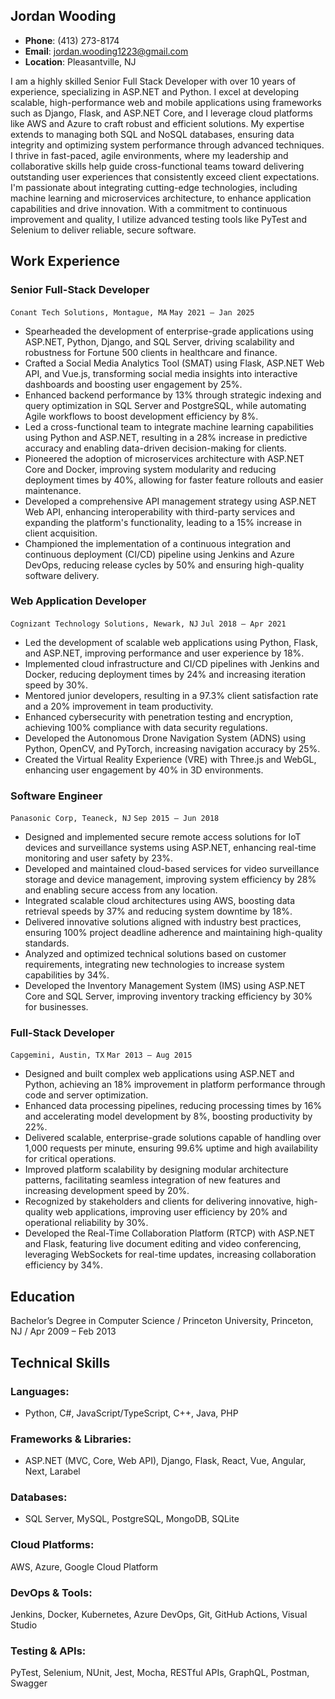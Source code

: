 ## Jordan Wooding
* **Phone**: (413) 273-8174 
* **Email**: jordan.wooding1223@gmail.com 
* **Location**: Pleasantville, NJ

I am a highly skilled Senior Full Stack Developer with over 10 years of experience, specializing in ASP.NET and Python. I excel at developing scalable, high-performance web and mobile applications using frameworks such as Django, Flask, and ASP.NET Core, and I leverage cloud platforms like AWS and Azure to craft robust and efficient solutions. My expertise extends to managing both SQL and NoSQL databases, ensuring data integrity and optimizing system performance through advanced techniques.
I thrive in fast-paced, agile environments, where my leadership and collaborative skills help guide cross-functional teams toward delivering outstanding user experiences that consistently exceed client expectations. I'm passionate about integrating cutting-edge technologies, including machine learning and microservices architecture, to enhance application capabilities and drive innovation. With a commitment to continuous improvement and quality, I utilize advanced testing tools like PyTest and Selenium to deliver reliable, secure software.

## Work Experience
### **Senior Full-Stack Developer**
`Conant Tech Solutions, Montague, MA`
`May 2021 – Jan 2025`

* Spearheaded the development of enterprise-grade applications using ASP.NET, Python, Django, and SQL Server, driving scalability and robustness for Fortune 500 clients in healthcare and finance.
* Crafted a Social Media Analytics Tool (SMAT) using Flask, ASP.NET Web API, and Vue.js, transforming social media insights into interactive dashboards and boosting user engagement by 25%.
* Enhanced backend performance by 13% through strategic indexing and query optimization in SQL Server and PostgreSQL, while automating Agile workflows to boost development efficiency by 8%.
* Led a cross-functional team to integrate machine learning capabilities using Python and ASP.NET, resulting in a 28% increase in predictive accuracy and enabling data-driven decision-making for clients.
* Pioneered the adoption of microservices architecture with ASP.NET Core and Docker, improving system modularity and reducing deployment times by 40%, allowing for faster feature rollouts and easier maintenance.
* Developed a comprehensive API management strategy using ASP.NET Web API, enhancing interoperability with third-party services and expanding the platform's functionality, leading to a 15% increase in client acquisition.
* Championed the implementation of a continuous integration and continuous deployment (CI/CD) pipeline using Jenkins and Azure DevOps, reducing release cycles by 50% and ensuring high-quality software delivery.

### **Web Application Developer**				              
`Cognizant Technology Solutions, Newark, NJ`
`Jul 2018 – Apr 2021`

* Led the development of scalable web applications using Python, Flask, and ASP.NET, improving performance and user experience by 18%.
* Implemented cloud infrastructure and CI/CD pipelines with Jenkins and Docker, reducing deployment times by 24% and increasing iteration speed by 30%.
* Mentored junior developers, resulting in a 97.3% client satisfaction rate and a 20% improvement in team productivity.
* Enhanced cybersecurity with penetration testing and encryption, achieving 100% compliance with data security regulations.
* Developed the Autonomous Drone Navigation System (ADNS) using Python, OpenCV, and PyTorch, increasing navigation accuracy by 25%.
* Created the Virtual Reality Experience (VRE) with Three.js and WebGL, enhancing user engagement by 40% in 3D environments.

### **Software Engineer**						             
`Panasonic Corp, Teaneck, NJ`
`Sep 2015 – Jun 2018`
* Designed and implemented secure remote access solutions for IoT devices and surveillance systems using ASP.NET, enhancing real-time monitoring and user safety by 23%.
* Developed and maintained cloud-based services for video surveillance storage and device management, improving system efficiency by 28% and enabling secure access from any location.
* Integrated scalable cloud architectures using AWS, boosting data retrieval speeds by 37% and reducing system downtime by 18%.
* Delivered innovative solutions aligned with industry best practices, ensuring 100% project deadline adherence and maintaining high-quality standards.
* Analyzed and optimized technical solutions based on customer requirements, integrating new technologies to increase system capabilities by 34%.
* Developed the Inventory Management System (IMS) using ASP.NET Core and SQL Server, improving inventory tracking efficiency by 30% for businesses.

### **Full-Stack Developer**						            
`Capgemini, Austin, TX`
`Mar 2013 – Aug 2015`
* Designed and built complex web applications using ASP.NET and Python, achieving an 18% improvement in platform performance through code and server optimization.
* Enhanced data processing pipelines, reducing processing times by 16% and accelerating model development by 8%, boosting productivity by 22%.
* Delivered scalable, enterprise-grade solutions capable of handling over 1,000 requests per minute, ensuring 99.6% uptime and high availability for critical operations.
* Improved platform scalability by designing modular architecture patterns, facilitating seamless integration of new features and increasing development speed by 20%.
* Recognized by stakeholders and clients for delivering innovative, high-quality web applications, improving user efficiency by 20% and operational reliability by 30%.
* Developed the Real-Time Collaboration Platform (RTCP) with ASP.NET and Flask, featuring live document editing and video conferencing, leveraging WebSockets for real-time updates, increasing collaboration efficiency by 34%.

## Education
Bachelor’s Degree in Computer Science /
Princeton University, Princeton, NJ /
Apr 2009 – Feb 2013

## Technical Skills

### **Languages**: 
* Python, C#, JavaScript/TypeScript, C++, Java, PHP

### **Frameworks & Libraries**: 
* ASP.NET (MVC, Core, Web API), Django, Flask, React, Vue, Angular, Next, Larabel

### **Databases**: 
* SQL Server, MySQL, PostgreSQL, MongoDB, SQLite

### **Cloud Platforms**: 
AWS, Azure, Google Cloud Platform

### **DevOps & Tools**: 
Jenkins, Docker, Kubernetes, Azure DevOps, Git, GitHub Actions, Visual Studio

### **Testing & APIs**: 
PyTest, Selenium, NUnit, Jest, Mocha, RESTful APIs, GraphQL, Postman, Swagger
